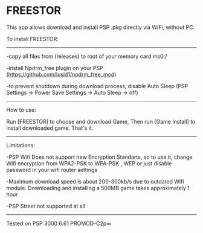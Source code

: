 # FREESTOR
This app allows download and install PSP .pkg directly via WiFi, without PC. 

To install FREESTOR:
___________________________
-copy all files from (releases) to root of your memory card ms0:/

-install Npdrm_free plugin on your PSP (https://github.com/lusid1/npdrm_free_mod)

-to prevent shutdown during download process, disable Auto Sleep (PSP Settings -> Power Save Settings -> Auto Sleep -> off)
___________________________
How to use:

Run [FREESTOR] to choose and download Game, Then run [Game Install] to install downloaded game. That's it.
___________________________
Limitations:

-PSP Wifi Does not support new Encryption Standarts, so to use it, change Wifi encryption from WPA2-PSK to WPA-PSK , WEP or just disable password in your wifi router settings

-Maximum download speed is about 200-300kb/s due to outdated Wifi module. Downloading and installing a 500MB game takes approximately 1 hour

-PSP Street not supported at all
___________________________
Tested on PSP 3000 6.61 PROMOD-C2p∞
